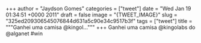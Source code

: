 
+++
author = "Jaydson Gomes"
categories = ["tweet"]
date = "Wed Jan 19 01:34:51 +0000 2011"
draft = false
image = "{TWEET_IMAGE}"
slug = "325ed209306545076844d631a5c90e34c9517b3f"
tags = ["tweet"]
title = """Ganhei uma camisa @kingol..."""
+++
Ganhei uma camisa @kingolabs do @alganet #win
